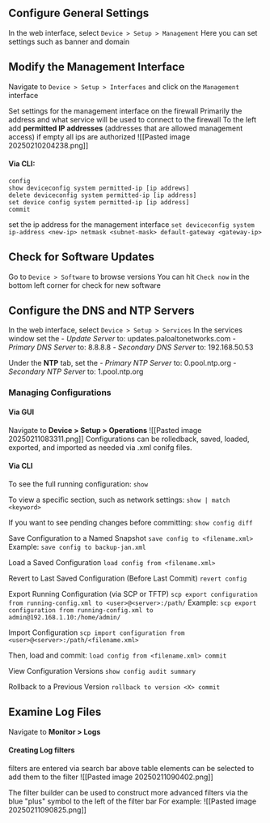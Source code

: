 ## Configure General Settings
In the web interface, select `Device > Setup > Management`
Here you can set settings such as banner and domain

## Modify the Management Interface
Navigate to `Device > Setup > Interfaces` and click on the `Management` interface

Set settings for the management interface on the firewall
Primarily the address and what service will be used to connect to the firewall
To the left add **permitted IP addresses** (addresses that are allowed management access)
	if empty all ips are authorized
![[Pasted image 20250210204238.png]]
#### Via CLI:
``` palo CLI
config
show deviceconfig system permitted-ip [ip addrews]
delete deviceconfig system permitted-ip [ip address]
set device config system permitted-ip [ip address]
commit
```
set the ip address for the management interface
 `set deviceconfig system ip-address <new-ip> netmask <subnet-mask> default-gateway <gateway-ip>`
## Check for Software Updates
Go to `Device > Software` to browse versions
You can hit `Check now` in the bottom left corner for check for new software

## Configure the DNS and NTP Servers
In the web interface, select `Device > Setup > Services`
In the services window set the 
	- *Update Server* to: updates.paloaltonetworks.com
	- *Primary DNS Server* to: 8.8.8.8
	- *Secondary DNS Server* to: 192.168.50.53

Under the **NTP** tab, set the
	- *Primary NTP Server* to: 0.pool.ntp.org
	- *Secondary NTP Server* to: 1.pool.ntp.org


### Managing Configurations
#### Via GUI
Navigate to **Device > Setup > Operations**
![[Pasted image 20250211083311.png]]
Configurations can be rolledback, saved, loaded, exported, and imported as needed via .xml conifg files.

#### Via CLI

To see the full running configuration:
`show`

To view a specific section, such as network settings:
`show | match <keyword>`

If you want to see pending changes before committing:
`show config diff`

Save Configuration to a Named Snapshot
`save config to <filename.xml>`
	Example:
	`save config to backup-jan.xml`

Load a Saved Configuration
`load config from <filename.xml>`

Revert to Last Saved Configuration (Before Last Commit)
`revert config`

Export Running Configuration (via SCP or TFTP)
`scp export configuration from running-config.xml to <user>@<server>:/path/`
	Example:
	`scp export configuration from running-config.xml to admin@192.168.1.10:/home/admin/`

Import Configuration
`scp import configuration from <user>@<server>:/path/<filename.xml>`

Then, load and commit:
`load config from <filename.xml> commit`

View Configuration Versions
`show config audit summary`

Rollback to a Previous Version
`rollback to version <X> commit`


## Examine Log Files
Navigate to **Monitor > Logs**

#### Creating Log filters
filters are entered via search bar above table
elements can be selected to add them to the filter
![[Pasted image 20250211090402.png]]

The filter builder can be used to construct more advanced filters via the blue "plus" symbol to the left of the filter bar
For example:
![[Pasted image 20250211090825.png]]

